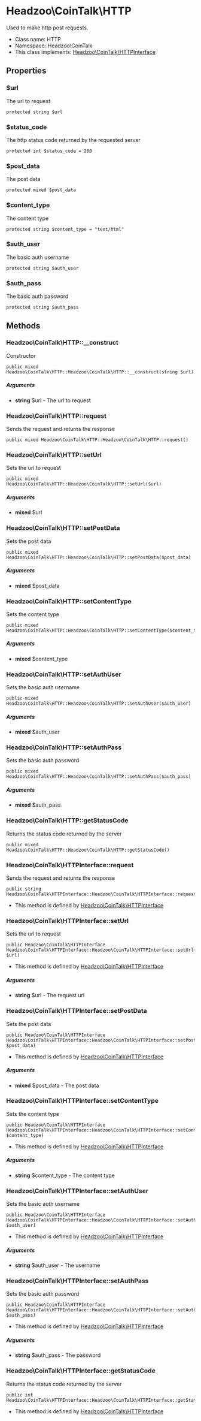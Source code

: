 Headzoo\CoinTalk\HTTP
===============

Used to make http post requests.




* Class name: HTTP
* Namespace: Headzoo\CoinTalk
* This class implements: [Headzoo\CoinTalk\HTTPInterface](Headzoo-CoinTalk-HTTPInterface.md)




Properties
----------


### $url
The url to request



```
protected string $url
```



### $status_code
The http status code returned by the requested server



```
protected int $status_code = 200
```



### $post_data
The post data



```
protected mixed $post_data
```



### $content_type
The content type



```
protected string $content_type = "text/html"
```



### $auth_user
The basic auth username



```
protected string $auth_user
```



### $auth_pass
The basic auth password



```
protected string $auth_pass
```



Methods
-------


### Headzoo\CoinTalk\HTTP::__construct
Constructor



```
public mixed Headzoo\CoinTalk\HTTP::Headzoo\CoinTalk\HTTP::__construct(string $url)
```


##### Arguments

* **string** $url - The url to request



### Headzoo\CoinTalk\HTTP::request
Sends the request and returns the response



```
public mixed Headzoo\CoinTalk\HTTP::Headzoo\CoinTalk\HTTP::request()
```




### Headzoo\CoinTalk\HTTP::setUrl
Sets the url to request



```
public mixed Headzoo\CoinTalk\HTTP::Headzoo\CoinTalk\HTTP::setUrl($url)
```


##### Arguments

* **mixed** $url



### Headzoo\CoinTalk\HTTP::setPostData
Sets the post data



```
public mixed Headzoo\CoinTalk\HTTP::Headzoo\CoinTalk\HTTP::setPostData($post_data)
```


##### Arguments

* **mixed** $post_data



### Headzoo\CoinTalk\HTTP::setContentType
Sets the content type



```
public mixed Headzoo\CoinTalk\HTTP::Headzoo\CoinTalk\HTTP::setContentType($content_type)
```


##### Arguments

* **mixed** $content_type



### Headzoo\CoinTalk\HTTP::setAuthUser
Sets the basic auth username



```
public mixed Headzoo\CoinTalk\HTTP::Headzoo\CoinTalk\HTTP::setAuthUser($auth_user)
```


##### Arguments

* **mixed** $auth_user



### Headzoo\CoinTalk\HTTP::setAuthPass
Sets the basic auth password



```
public mixed Headzoo\CoinTalk\HTTP::Headzoo\CoinTalk\HTTP::setAuthPass($auth_pass)
```


##### Arguments

* **mixed** $auth_pass



### Headzoo\CoinTalk\HTTP::getStatusCode
Returns the status code returned by the server



```
public mixed Headzoo\CoinTalk\HTTP::Headzoo\CoinTalk\HTTP::getStatusCode()
```




### Headzoo\CoinTalk\HTTPInterface::request
Sends the request and returns the response



```
public string Headzoo\CoinTalk\HTTPInterface::Headzoo\CoinTalk\HTTPInterface::request()
```

* This method is defined by [Headzoo\CoinTalk\HTTPInterface](Headzoo-CoinTalk-HTTPInterface.md)



### Headzoo\CoinTalk\HTTPInterface::setUrl
Sets the url to request



```
public Headzoo\CoinTalk\HTTPInterface Headzoo\CoinTalk\HTTPInterface::Headzoo\CoinTalk\HTTPInterface::setUrl(string $url)
```

* This method is defined by [Headzoo\CoinTalk\HTTPInterface](Headzoo-CoinTalk-HTTPInterface.md)

##### Arguments

* **string** $url - The request url



### Headzoo\CoinTalk\HTTPInterface::setPostData
Sets the post data



```
public Headzoo\CoinTalk\HTTPInterface Headzoo\CoinTalk\HTTPInterface::Headzoo\CoinTalk\HTTPInterface::setPostData(mixed $post_data)
```

* This method is defined by [Headzoo\CoinTalk\HTTPInterface](Headzoo-CoinTalk-HTTPInterface.md)

##### Arguments

* **mixed** $post_data - The post data



### Headzoo\CoinTalk\HTTPInterface::setContentType
Sets the content type



```
public Headzoo\CoinTalk\HTTPInterface Headzoo\CoinTalk\HTTPInterface::Headzoo\CoinTalk\HTTPInterface::setContentType(string $content_type)
```

* This method is defined by [Headzoo\CoinTalk\HTTPInterface](Headzoo-CoinTalk-HTTPInterface.md)

##### Arguments

* **string** $content_type - The content type



### Headzoo\CoinTalk\HTTPInterface::setAuthUser
Sets the basic auth username



```
public Headzoo\CoinTalk\HTTPInterface Headzoo\CoinTalk\HTTPInterface::Headzoo\CoinTalk\HTTPInterface::setAuthUser(string $auth_user)
```

* This method is defined by [Headzoo\CoinTalk\HTTPInterface](Headzoo-CoinTalk-HTTPInterface.md)

##### Arguments

* **string** $auth_user - The username



### Headzoo\CoinTalk\HTTPInterface::setAuthPass
Sets the basic auth password



```
public Headzoo\CoinTalk\HTTPInterface Headzoo\CoinTalk\HTTPInterface::Headzoo\CoinTalk\HTTPInterface::setAuthPass(string $auth_pass)
```

* This method is defined by [Headzoo\CoinTalk\HTTPInterface](Headzoo-CoinTalk-HTTPInterface.md)

##### Arguments

* **string** $auth_pass - The password



### Headzoo\CoinTalk\HTTPInterface::getStatusCode
Returns the status code returned by the server



```
public int Headzoo\CoinTalk\HTTPInterface::Headzoo\CoinTalk\HTTPInterface::getStatusCode()
```

* This method is defined by [Headzoo\CoinTalk\HTTPInterface](Headzoo-CoinTalk-HTTPInterface.md)


